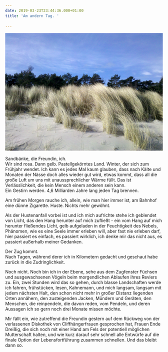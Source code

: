 ```yaml
---
date: 2019-03-23T23:44:36.000+01:00
title: 'Am andern Tag. '

---
```

![](/uploads/img_20150313_112210.jpg)

Sandbänke, die Freundin, ich.  
Wir sind rosa. Dann gelb. Pastellgekörntes Land. Winter, der sich zum Frühjahr wendet. Ich kann es jedes Mal kaum glauben, dass nach Kälte und Monaten der Nässe doch alles wieder gut wird, etwas kommt, dass all die große Luft um uns mit unaussprechlicher Wärme füllt. Das ist Verlässlichkeit, die kein Mensch einem anderen sein kann.  
Ein Gestirn werden. 4,6 Milliarden Jahre lang jeden Tag brennen.

Am frühen Morgen rauche ich, allein, wie man hier immer ist, am Bahnhof eine dünne Zigarette. Huste. Nichts mehr gewöhnt.

Als der Hustenanfall vorbei ist und ich mich aufrichte stehe ich geblendet von Licht, das den Hang herunter auf mich zufließt - ein vom Hang auf mich herunter fließendes Licht, gelb aufgeladen in der Feuchtigkeit des Nebels, Phänomen, wie es eine Seele immer erleben will, aber fast nie erleben darf, hier passiert es einfach, es passiert wirklich, ich denke mir das nicht aus, es passiert außerhalb meiner Gedanken.

Der Zug kommt.  
Nach Tagen, während derer ich in Kilometern gedacht und geschaut habe zurück in die Zudringlichkeit.

Noch nicht. Noch bin ich in der Ebene, sehe aus dem Zugfenster Füchsen und ausgewachsenen Vögeln beim morgendlichen Ablaufen ihres Reviers zu. Ein, zwei Stunden wird das so gehen, durch blasse Landschaften werde ich fahren, frühstücken, lesen, Kahnemann, und mich langsam, langsam mit jedem nächsten Halt, den schon nicht mehr in großer Distanz liegenden Orten annähern, den zusteigenden Jacken, Mündern und Geräten, den Menschen, die reinpendeln, die davon reden, vom Pendeln,  und deren Aussagen ich so gern noch drei Monate missen möchte.

Mir fällt ein, wie zutreffend die Freundin gestern auf dem Rückweg von der verlassenen Diskothek von Cliffhängerfrauen gesprochen hat, Frauen Ende Dreißig, die sich noch mit einer Hand am Fels der potentiell möglichen Mutterschaft halten, und wie kurz darauf sehr schnell alle Entwürfe auf die finale Option der Lebensfortführung zusammen schnellen. Und das bleibt dann so.
